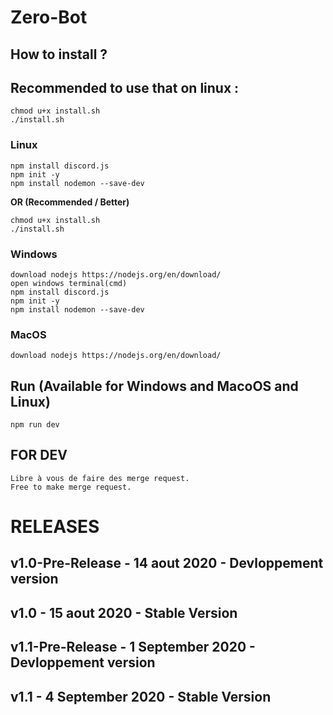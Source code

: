 # Zero-Bot

## How to install ?
## Recommended to use that on linux :
```
chmod u+x install.sh
./install.sh
```

### Linux
```
npm install discord.js
npm init -y
npm install nodemon --save-dev
```
**OR (Recommended / Better)**
```
chmod u+x install.sh
./install.sh
```

### Windows
```
download nodejs https://nodejs.org/en/download/
open windows terminal(cmd)
npm install discord.js
npm init -y
npm install nodemon --save-dev
```
### MacOS
```
download nodejs https://nodejs.org/en/download/
```

## Run (Available for Windows and MacoOS and Linux)

```
npm run dev
```


## FOR DEV

```
Libre à vous de faire des merge request.
Free to make merge request.
```

# RELEASES


## v1.0-Pre-Release - 14 aout 2020 - Devloppement version

## v1.0 - 15 aout 2020 - Stable Version

## v1.1-Pre-Release - 1 September 2020 - Devloppement version

## v1.1 - 4 September 2020 - Stable Version
